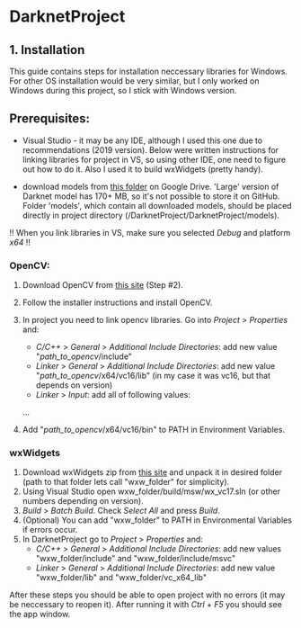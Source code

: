 # DarknetProject

## 1. Installation

This guide contains steps for installation neccessary libraries for Windows.
For other OS installation would be very similar, but I only worked on Windows during this project, so
I stick with Windows version.

## Prerequisites:
 - Visual Studio - it may be any IDE, although I used this one due to recommendations (2019 version). 
                   Below were written instructions for linking libraries for project in VS, so using other 
                   IDE, one need to figure out how to do it. Also I used it to build wxWidgets (pretty handy).
 
 - download models from [this folder](https://drive.google.com/drive/folders/1KSpvBsSbB3W632LAG7lWgUYiARo8Mvfa?usp=sharing) on Google Drive.
   'Large' version of Darknet model has 170+ MB, so it's not possible to store it on GitHub. Folder 'models', which contain all downloaded 
   models, should be placed directly in project directory (/DarknetProject/DarknetProject/models).

!! When you link libraries in VS, make sure you selected _Debug_ and platform _x64_ !!

### OpenCV:
1. Download OpenCV from [this site](https://learnopencv.com/install-opencv-on-windows#Install-CPP) (Step #2).
2. Follow the installer instructions and install OpenCV.
3. In project you need to link opencv libraries. Go into _Project_ > _Properties_ and:
    - _C/C++_ > _General_ > _Additional Include Directories_: add new value "_path_to_opencv_/include"
    - _Linker_ > _General_ > _Additional Include Directories_: add new value "_path_to_opencv_/x64/vc16/lib"
        (in my case it was vc16, but that depends on version)
    - _Linker_ > _Input_: add all of following values:
    
    ...
4. Add "_path_to_opencv_/x64/vc16/bin" to PATH in Environment Variables.
    
### wxWidgets
1. Download wxWidgets zip from [this site](https://www.wxwidgets.org/) and unpack it in desired folder 
    (path to that folder lets call "wxw_folder" for simplicity).
2. Using Visual Studio open wxw_folder/build/msw/wx_vc17.sln (or other numbers depending on version).
3. _Build_ > _Batch Build_. Check _Select All_ and press _Build_.
4. (Optional) You can add "wxw_folder" to PATH in Environmental Variables if errors occur.
5. In DarknetProject go to _Project_ > _Properties_ and:
    - _C/C++_ > _General_ > _Additional Include Directories_: add new values "wxw_folder/include" and "wxw_folder/include/msvc"
    - _Linker_ > _General_ > _Additional Include Directories_: add new value "wxw_folder/lib" and "wxw_folder/vc_x64_lib"

After these steps you should be able to open project with no errors (it may be neccessary to reopen it). After running it with
_Ctrl_ + _F5_ you should see the app window.
